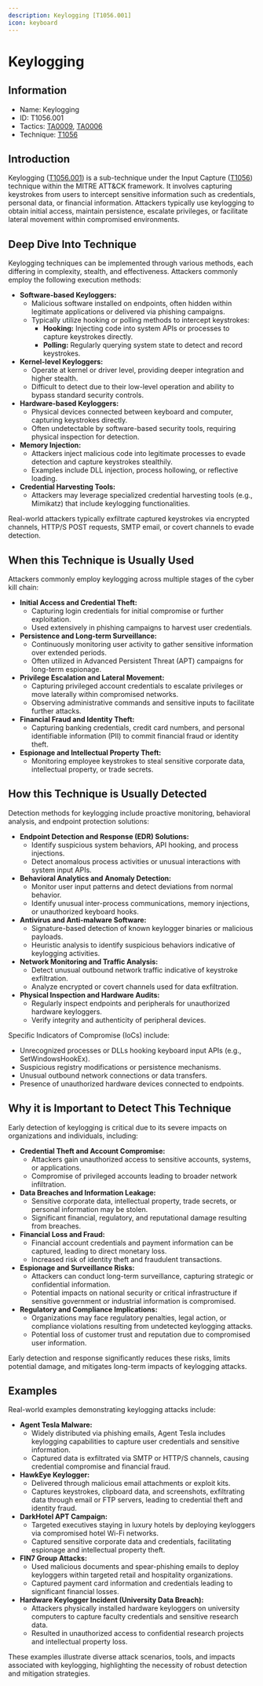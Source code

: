 ```yaml
---
description: Keylogging [T1056.001]
icon: keyboard
---
```


# Keylogging

## Information

* Name: Keylogging
* ID: T1056.001
* Tactics: [TA0009](../), [TA0006](../../ta0006/)
* Technique: [T1056](./)

## Introduction

Keylogging ([T1056.001](https://attack.mitre.org/techniques/T1056/001/)) is a sub-technique under the Input Capture ([T1056](https://attack.mitre.org/techniques/T1056/)) technique within the MITRE ATT\&CK framework. It involves capturing keystrokes from users to intercept sensitive information such as credentials, personal data, or financial information. Attackers typically use keylogging to obtain initial access, maintain persistence, escalate privileges, or facilitate lateral movement within compromised environments.

## Deep Dive Into Technique

Keylogging techniques can be implemented through various methods, each differing in complexity, stealth, and effectiveness. Attackers commonly employ the following execution methods:

* **Software-based Keyloggers:**
  * Malicious software installed on endpoints, often hidden within legitimate applications or delivered via phishing campaigns.
  * Typically utilize hooking or polling methods to intercept keystrokes:
    * **Hooking:** Injecting code into system APIs or processes to capture keystrokes directly.
    * **Polling:** Regularly querying system state to detect and record keystrokes.
* **Kernel-level Keyloggers:**
  * Operate at kernel or driver level, providing deeper integration and higher stealth.
  * Difficult to detect due to their low-level operation and ability to bypass standard security controls.
* **Hardware-based Keyloggers:**
  * Physical devices connected between keyboard and computer, capturing keystrokes directly.
  * Often undetectable by software-based security tools, requiring physical inspection for detection.
* **Memory Injection:**
  * Attackers inject malicious code into legitimate processes to evade detection and capture keystrokes stealthily.
  * Examples include DLL injection, process hollowing, or reflective loading.
* **Credential Harvesting Tools:**
  * Attackers may leverage specialized credential harvesting tools (e.g., Mimikatz) that include keylogging functionalities.

Real-world attackers typically exfiltrate captured keystrokes via encrypted channels, HTTP/S POST requests, SMTP email, or covert channels to evade detection.

## When this Technique is Usually Used

Attackers commonly employ keylogging across multiple stages of the cyber kill chain:

* **Initial Access and Credential Theft:**
  * Capturing login credentials for initial compromise or further exploitation.
  * Used extensively in phishing campaigns to harvest user credentials.
* **Persistence and Long-term Surveillance:**
  * Continuously monitoring user activity to gather sensitive information over extended periods.
  * Often utilized in Advanced Persistent Threat (APT) campaigns for long-term espionage.
* **Privilege Escalation and Lateral Movement:**
  * Capturing privileged account credentials to escalate privileges or move laterally within compromised networks.
  * Observing administrative commands and sensitive inputs to facilitate further attacks.
* **Financial Fraud and Identity Theft:**
  * Capturing banking credentials, credit card numbers, and personal identifiable information (PII) to commit financial fraud or identity theft.
* **Espionage and Intellectual Property Theft:**
  * Monitoring employee keystrokes to steal sensitive corporate data, intellectual property, or trade secrets.

## How this Technique is Usually Detected

Detection methods for keylogging include proactive monitoring, behavioral analysis, and endpoint protection solutions:

* **Endpoint Detection and Response (EDR) Solutions:**
  * Identify suspicious system behaviors, API hooking, and process injections.
  * Detect anomalous process activities or unusual interactions with system input APIs.
* **Behavioral Analytics and Anomaly Detection:**
  * Monitor user input patterns and detect deviations from normal behavior.
  * Identify unusual inter-process communications, memory injections, or unauthorized keyboard hooks.
* **Antivirus and Anti-malware Software:**
  * Signature-based detection of known keylogger binaries or malicious payloads.
  * Heuristic analysis to identify suspicious behaviors indicative of keylogging activities.
* **Network Monitoring and Traffic Analysis:**
  * Detect unusual outbound network traffic indicative of keystroke exfiltration.
  * Analyze encrypted or covert channels used for data exfiltration.
* **Physical Inspection and Hardware Audits:**
  * Regularly inspect endpoints and peripherals for unauthorized hardware keyloggers.
  * Verify integrity and authenticity of peripheral devices.

Specific Indicators of Compromise (IoCs) include:

* Unrecognized processes or DLLs hooking keyboard input APIs (e.g., SetWindowsHookEx).
* Suspicious registry modifications or persistence mechanisms.
* Unusual outbound network connections or data transfers.
* Presence of unauthorized hardware devices connected to endpoints.

## Why it is Important to Detect This Technique

Early detection of keylogging is critical due to its severe impacts on organizations and individuals, including:

* **Credential Theft and Account Compromise:**
  * Attackers gain unauthorized access to sensitive accounts, systems, or applications.
  * Compromise of privileged accounts leading to broader network infiltration.
* **Data Breaches and Information Leakage:**
  * Sensitive corporate data, intellectual property, trade secrets, or personal information may be stolen.
  * Significant financial, regulatory, and reputational damage resulting from breaches.
* **Financial Loss and Fraud:**
  * Financial account credentials and payment information can be captured, leading to direct monetary loss.
  * Increased risk of identity theft and fraudulent transactions.
* **Espionage and Surveillance Risks:**
  * Attackers can conduct long-term surveillance, capturing strategic or confidential information.
  * Potential impacts on national security or critical infrastructure if sensitive government or industrial information is compromised.
* **Regulatory and Compliance Implications:**
  * Organizations may face regulatory penalties, legal action, or compliance violations resulting from undetected keylogging attacks.
  * Potential loss of customer trust and reputation due to compromised user information.

Early detection and response significantly reduces these risks, limits potential damage, and mitigates long-term impacts of keylogging attacks.

## Examples

Real-world examples demonstrating keylogging attacks include:

* **Agent Tesla Malware:**
  * Widely distributed via phishing emails, Agent Tesla includes keylogging capabilities to capture user credentials and sensitive information.
  * Captured data is exfiltrated via SMTP or HTTP/S channels, causing credential compromise and financial fraud.
* **HawkEye Keylogger:**
  * Delivered through malicious email attachments or exploit kits.
  * Captures keystrokes, clipboard data, and screenshots, exfiltrating data through email or FTP servers, leading to credential theft and identity fraud.
* **DarkHotel APT Campaign:**
  * Targeted executives staying in luxury hotels by deploying keyloggers via compromised hotel Wi-Fi networks.
  * Captured sensitive corporate data and credentials, facilitating espionage and intellectual property theft.
* **FIN7 Group Attacks:**
  * Used malicious documents and spear-phishing emails to deploy keyloggers within targeted retail and hospitality organizations.
  * Captured payment card information and credentials leading to significant financial losses.
* **Hardware Keylogger Incident (University Data Breach):**
  * Attackers physically installed hardware keyloggers on university computers to capture faculty credentials and sensitive research data.
  * Resulted in unauthorized access to confidential research projects and intellectual property loss.

These examples illustrate diverse attack scenarios, tools, and impacts associated with keylogging, highlighting the necessity of robust detection and mitigation strategies.
